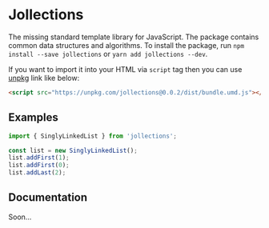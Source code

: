 # Jollections

The missing standard template library for JavaScript. The package contains common data structures and algorithms.
To install the package, run `npm install --save jollections` or `yarn add jollections --dev`.

If you want to import it into your HTML via `script` tag then you can use [unpkg](https://unpkg.com/) link like below:

```html
<script src="https://unpkg.com/jollections@0.0.2/dist/bundle.umd.js"></script>
```

## Examples

```js
import { SinglyLinkedList } from 'jollections';

const list = new SinglyLinkedList();
list.addFirst(1);
list.addFirst(0);
list.addLast(2);
```

## Documentation

Soon...
